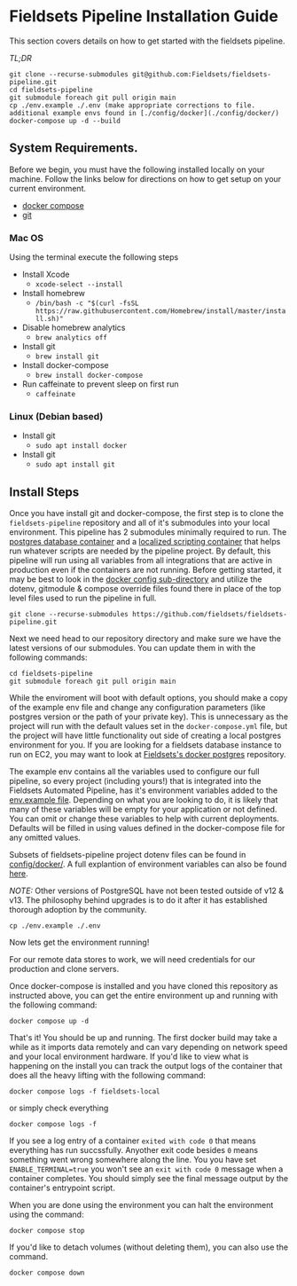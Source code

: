 # Fieldsets Pipeline Installation Guide
This section covers details on how to get started with the fieldsets pipeline.

*TL;DR*

```
git clone --recurse-submodules git@github.com:Fieldsets/fieldsets-pipeline.git
cd fieldsets-pipeline
git submodule foreach git pull origin main
cp ./env.example ./.env (make appropriate corrections to file. additional example envs found in [./config/docker](./config/docker/)
docker-compose up -d --build
```

## System Requirements.
Before we begin, you must have the following installed locally on your machine. Follow the links below for directions on how to get setup on your current environment.

- [docker compose](https://docs.docker.com/compose/install/)
- [git](https://git-scm.com/book/en/v2/Getting-Started-Installing-Git)

### Mac OS
Using the terminal execute the following steps
- Install Xcode
    - `xcode-select --install`
- Install homebrew
    - `/bin/bash -c "$(curl -fsSL https://raw.githubusercontent.com/Homebrew/install/master/install.sh)"`
- Disable homebrew analytics
    - `brew analytics off`
- Install git
    - `brew install git`
- Install docker-compose
    - `brew install docker-compose`
- Run caffeinate to prevent sleep on first run
    - `caffeinate`

### Linux (Debian based)
- Install git
    - `sudo apt install docker`
- Install git
    - `sudo apt install git`

## Install Steps
Once you have install git and docker-compose, the first step is to clone the `fieldsets-pipeline` repository and all of it's submodules into your local environment. This pipeline has 2 submodules minimally required to run. The [postgres database container](https://github.com/Fieldsets/docker-postgres) and a [localized scripting container](https://github.com/Fieldsets/fieldsets-local) that helps run whatever scripts are needed by the pipeline project. By default, this pipeline will run using all variables from all integrations that are active in production even if the containers are not running. Before getting started, it may be best to look in the [docker config sub-directory](./config/docker/) and utilize the dotenv, gitmodule & compose override files found there in place of the top level files used to run the pipeline in full.

```
git clone --recurse-submodules https://github.com/fieldsets/fieldsets-pipeline.git
```

Next we need head to our repository directory and make sure we have the latest versions of our submodules. You can update them in with the following commands:

```
cd fieldsets-pipeline
git submodule foreach git pull origin main
```

While the enviroment will boot with default options, you should make a copy of the example env file and change any configuration parameters (like postgres version or the path of your private key). This is unnecessary as the project will run with the default values set in the `docker-compose.yml` file, but the project will have little functionality out side of creating a local postgres environment for you. If you are looking for a fieldsets database instance to run on EC2, you may want to look at [Fieldsets's docker postgres](https://github.com/Fieldsets/docker-postgres) repository.

The example env contains all the variables used to configure our full pipeline, so every project (including yours!) that is integrated into the Fieldsets Automated Pipeline, has it's environment variables added to the [env.example file](../env.example).  Depending on what you are looking to do, it is likely that many of these variables will be empty for your application or not defined. You can omit or change these variables to help with current deployments. Defaults will be filled in using values defined in the docker-compose file for any omitted values.

Subsets of fieldsets-pipeline project dotenv files can be found in [config/docker/](../config/docker/). A full explantion of environment variables can also be found [here](./env-vars.md).

*NOTE:* Other versions of PostgreSQL have not been tested outside of v12 & v13. The philosophy behind upgrades is to do it after it has established thorough adoption by the community.

```
cp ./env.example ./.env
```

Now lets get the environment running!

For our remote data stores to work, we will need credentials for our production and clone servers.

Once docker-compose is installed and you have cloned this repository as instructed above, you can get the entire environment up and running with the following command:

```docker compose up -d```

That's it! You should be up and running. The first docker build may take a while as it imports data remotely and can vary depending on network speed and your local environment hardware. If you'd like to view what is happening on the install you can track the output logs of the container that does all the heavy lifting with the following command:

```docker compose logs -f fieldsets-local```

or simply check everything

```docker compose logs -f```

If you see a log entry of a container `exited with code 0` that means everything has run succssfully. Anyother exit code besides `0` means something went wrong somewhere along the line. You you have set `ENABLE_TERMINAL=true` you won't see an `exit with code 0` message when a container completes. You should simply see the final message output by the container's entrypoint script.

When you are done using the environment you can halt the environment using the command:

```docker compose stop```

If you'd like to detach volumes (without deleting them), you can also use the command.

```docker compose down```